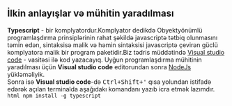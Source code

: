## İlkin anlayışlar və mühitin yaradılması

**Typescript** - bir  komplyatordur.Komplyator dedikdə Obyektyönümlü programlaşdırma prinsiplərinin rahat şəkildə javascriptə tətbiq olunmasını təmin edən, sintaksisə malik və həmin sintaksisi javascriptə çevirən güclü komplyatora malik bir program paketidir.Biz tədris müddətində [Visual studio code](https://code.visualstudio.com/download) - vasitəsi ilə kod yazacayıq.
Uyğun programlaşdırma mühitinin yaradılması üçün **Visual studio code** editorundan sonra [NodeJs](https://nodejs.org/en) yükləməliyik.  
    Sonra isə **Visual studio code**-də <kbd>Ctrl+Shift+'</kbd> qısa yolundan istifadə edərək açılan terminalda aşağıdakı komandanı yazıb icra etmək lazımdır.
    ```html
    npm install -g typescript
    ```
